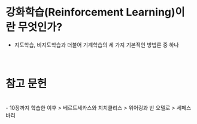 # 강화학습(Reinforcement Learning)이란 무엇인가?
- 지도학습, 비지도학습과 더불어 기계학습의 세 가지 기본적인 방법론 중 하나 <br/><br/><br/>

# 참고 문헌
<br/>
- 10장까지 학습한 이후
> 베르트세카스와 치치클리스
> 위어링과 반 오텔로
> 세페스바리
